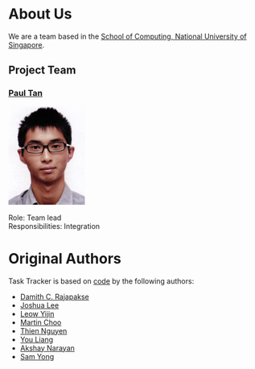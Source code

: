 # About Us

We are a team based in the [School of Computing, National University of Singapore](http://www.comp.nus.edu.sg).

## Project Team

### [Paul Tan](https://github.com/pyokagan)

![Paul Tan](images/team/PaulTan.jpg)

Role: Team lead <br>
Responsibilities: Integration

# Original Authors

Task Tracker is based on [code](https://github.com/se-edu/addressbook-level4) by the following authors:

* [Damith C. Rajapakse](http://www.comp.nus.edu.sg/~damithch)
* [Joshua Lee](http://github.com/lejolly)
* [Leow Yijin](http://github.com/yijinl)
* [Martin Choo](http://github.com/m133225)
* [Thien Nguyen](https://github.com/ndt93)
* [You Liang](http://github.com/yl-coder)
* [Akshay Narayan](https://github.com/se-edu/addressbook-level4/pulls?q=is%3Apr+author%3Aokkhoy)
* [Sam Yong](https://github.com/se-edu/addressbook-level4/pulls?q=is%3Apr+author%3Amauris)
